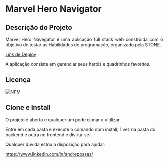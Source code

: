 #  Marvel Hero Navigator

## Descrição do Projeto
<p align="justify">Marvel Hero Navegator é uma aplicação full stack web construida com o objetivo de testar as Habilidades de programação, organizado pela STONE.</p>

[Link de Deploy](http://ec2-54-82-34-19.compute-1.amazonaws.com/)

<p>A aplicação consiste em gerenciar seus herois e quadrinhos favoritos.</p>

## Licença

[![NPM](https://img.shields.io/npm/l/react)](https://github.com/dekopossas/marvel-hero-navigator/blob/main/LICENSE)

## Clone e Install
<p align="justify"> O projeto é aberto e qualquer um pode clonar e ultilizar. </p>

Entre em cada pasta e execute o comando npm install, 1 vez na pasta do backend e outra no frontend e divirta-se.

Qualquer dúvida estou a disposição para ajudar:

https://www.linkedin.com/in/andrepossas/
